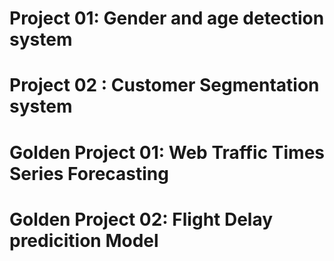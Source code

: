 # Project 01: Gender and age detection system
# Project 02 : Customer Segmentation system
# Golden Project 01: Web Traffic Times Series Forecasting
# Golden Project 02: Flight Delay predicition Model 
